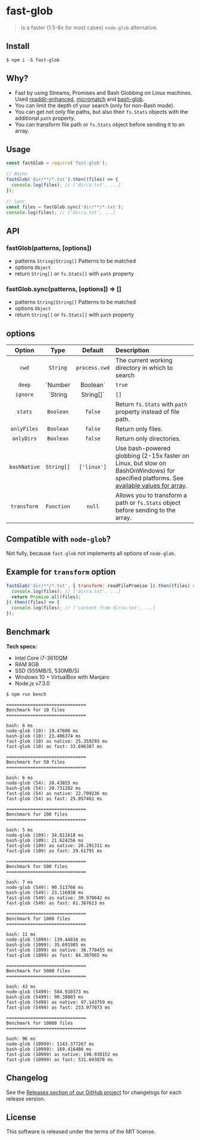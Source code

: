 # fast-glob

> Is a faster (1.5-8x for most cases) `node-glob` alternative.

## Install

```
$ npm i -S fast-glob
```

## Why?

  * Fast by using Streams, Promises and Bash Globbing on Linux machines. Used [readdir-enhanced](https://github.com/BigstickCarpet/readdir-enhanced), [micromatch](https://github.com/jonschlinkert/micromatch) and [bash-glob](https://github.com/jonschlinkert/bash-glob).
  * You can limit the depth of your search (only for non-Bash mode).
  * You can get not only file paths, but also their `fs.Stats` objects with the additional `path` property.
  * You can transform file path or `fs.Stats` object before sending it to an array.

## Usage

```js
const fastGlob = require('fast-glob');

// Async
fastGlob('dir/**/*.txt').then((files) => {
  console.log(files); // ['dir/a.txt', ...]
});

// Sync
const files = fastGlob.sync('dir/**/*.txt');
console.log(files); // ['dir/a.txt', ...]
```

## API

### fastGlob(patterns, [options])

  * patterns `String|String[]` Patterns to be matched
  * options `Object`
  * return `String[]` or `fs.Stats[]` with `path` property

### fastGlob.sync(patterns, [options]) => []

  * patterns `String|String[]` Patterns to be matched
  * options `Object`
  * return `String[]` or `fs.Stats[]` with `path` property

## options

| Option      | Type              | Default                | Description |
|:------------:|:-----------------:|:---------------------:|:------------|
| `cwd`        | `String`          | `process.cwd`         | The current working directory in which to search |
| `deep`       | `Number|Boolean`  | `true`                | The deep option can be set to true to traverse the entire directory structure, or it can be set to a number to only traverse that many levels deep. |
| `ignore`     | `String|String[]` | `[]`                  | Add a pattern or an array of glob patterns to exclude matches. |
| `stats`      | `Boolean`         | `false`               | Return `fs.Stats` with `path` property instead of file path. |
| `onlyFiles`  | `Boolean`         | `false`               | Return only files. |
| `onlyDirs`   | `Boolean`         | `false`               | Return only directories. |
| `bashNative` | `String[]`        | `['linux']` | Use bash-powered globbing (2-15x faster on Linux, but slow on BashOnWindows) for specified platforms. See [available values for array](https://nodejs.org/dist/latest-v7.x/docs/api/process.html#process_process_platform). |
| `transform`  | `Function`        | `null`                | Allows you to transform a path or `fs.Stats` object before sending to the array. |

## Compatible with `node-glob`?

Not fully, because `fast-glob` not implements all options of `node-glob`.

## Example for `transform` option

```js
fastGlob('dir/**/*.txt', { transform: readFilePromise }).then((files) => {
  console.log(files); // ['dir/a.txt', ...]
  return Promise.all(files);
}).then((files) => {
  console.log(files); // ['content from dir/a.txt', ...]
});
```

## Benchmark

**Tech specs:**

 * Intel Core i7-3610QM
 * RAM 8GB
 * SSD (555MB/S, 530MB/S)
 * Windows 10 + VirtualBox with Manjaro
 * Node.js v7.3.0

```shell
$ npm run bench

==============================
Benchmark for 10 files
==============================

bash: 6 ms
node-glob (10): 19.47606 ms
bash-glob (10): 23.406374 ms
fast-glob (10) as native: 25.359293 ms
fast-glob (10) as fast: 33.696387 ms

==============================
Benchmark for 50 files
==============================

bash: 6 ms
node-glob (54): 28.43855 ms
bash-glob (54): 20.731202 ms
fast-glob (54) as native: 22.709236 ms
fast-glob (54) as fast: 25.057461 ms

==============================
Benchmark for 100 files
==============================

bash: 5 ms
node-glob (109): 34.811618 ms
bash-glob (109): 21.624256 ms
fast-glob (109) as native: 26.291311 ms
fast-glob (109) as fast: 29.61791 ms

==============================
Benchmark for 500 files
==============================

bash: 7 ms
node-glob (549): 90.513766 ms
bash-glob (549): 23.116938 ms
fast-glob (549) as native: 30.978642 ms
fast-glob (549) as fast: 61.367613 ms

==============================
Benchmark for 1000 files
==============================

bash: 11 ms
node-glob (1099): 139.44816 ms
bash-glob (1099): 35.691985 ms
fast-glob (1099) as native: 36.770455 ms
fast-glob (1099) as fast: 84.387065 ms

==============================
Benchmark for 5000 files
==============================

bash: 43 ms
node-glob (5499): 584.910373 ms
bash-glob (5499): 90.38803 ms
fast-glob (5499) as native: 97.143759 ms
fast-glob (5499) as fast: 233.977073 ms

==============================
Benchmark for 10000 files
==============================

bash: 96 ms
node-glob (10999): 1143.377267 ms
bash-glob (10999): 169.416486 ms
fast-glob (10999) as native: 198.930152 ms
fast-glob (10999) as fast: 531.693878 ms
```

## Changelog

See the [Releases section of our GitHub project](https://github.com/mrmlnc/fast-glob/releases) for changelogs for each release version.

## License

This software is released under the terms of the MIT license.
